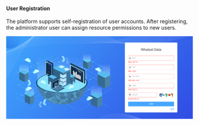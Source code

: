 #### User Registration

The platform supports self-registration of user accounts. After registering, the administrator user can assign resource permissions to new users.

![image-20230619154745394](../../../images/whaleal-data-images/image-20230619154745394.png)
